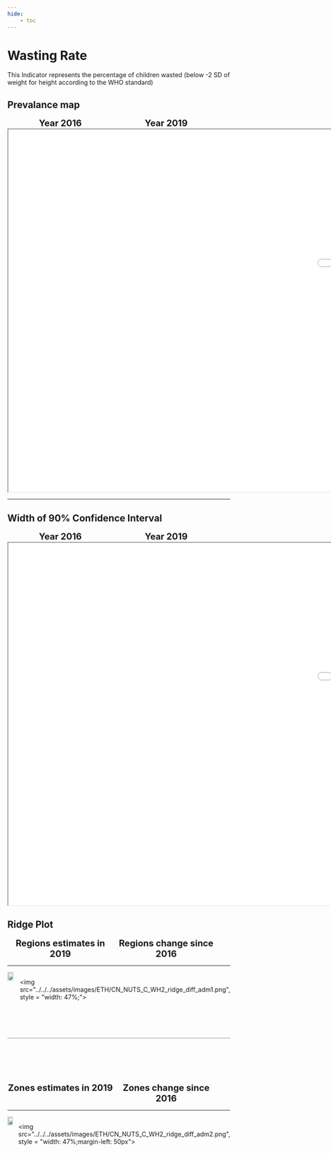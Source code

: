 ```yaml
---
hide:
    - toc
---
```

# Wasting Rate

This Indicator represents the percentage of children wasted (below -2 SD of weight for height according to the WHO standard)
## Prevalance map

<div style="width: 95%; display:grid; grid-template-columns: repeat(2, 1fr); gap: 0px; text-align:center; font-weight:bold;x">
  <div style="font-size: 20px">Year 2016</div>
  <div style="font-size: 20px">Year 2019</div>
</div>

<iframe src="../../../assets/images/ETH/CN_NUTS_C_WH2_detail.html" style = "width: 2000px; height: 820px"></iframe>

---

## Width of 90% Confidence Interval

<div style="width: 95%; display:grid; grid-template-columns: repeat(2, 1fr); gap: 0px; text-align:center; font-weight:bold;x">
  <div style="font-size: 20px">Year 2016</div>
  <div style="font-size: 20px">Year 2019</div>
</div>

<iframe src="../../../assets/images/ETH/CN_NUTS_C_WH2_detail_ci.html" style = "width: 2000px; height: 820px"></iframe>


## Ridge Plot

<div style="width: 95%; display:grid; grid-template-columns: repeat(2, 1fr); gap: 0px; text-align:center; font-weight:bold;x">
  <div style="font-size: 20px">Regions estimates in 2019</div>
  <div style="font-size: 20px">Regions change since 2016</div>
</div>

---

<div style="display: flex">
<img src="../../../assets/images/ETH/CN_NUTS_C_WH2_ridge_adm1.png", style = "width: 47%;">

<img src="../../../assets/images/ETH/CN_NUTS_C_WH2_ridge_diff_adm1.png", style = "width: 47%;">

</div>

<hr style="height: 1px; background-color: #8c8c8cff; border: none; margin: 20px 0; margin-bottom: 100px; margin-top: 70px;">


<div style="width: 95%; display:grid; grid-template-columns: repeat(2, 1fr); gap: 0px; text-align:center; font-weight:bold;x">
  <div style="font-size: 20px">Zones estimates in 2019</div>
  <div style="font-size: 20px">Zones change since 2016</div>
</div>

---

<div style="display: flex">
<img src="../../../assets/images/ETH/CN_NUTS_C_WH2_ridge_adm2.png", style = "width: 47%">

<img src="../../../assets/images/ETH/CN_NUTS_C_WH2_ridge_diff_adm2.png", style = "width: 47%;margin-left: 50px">

</div>